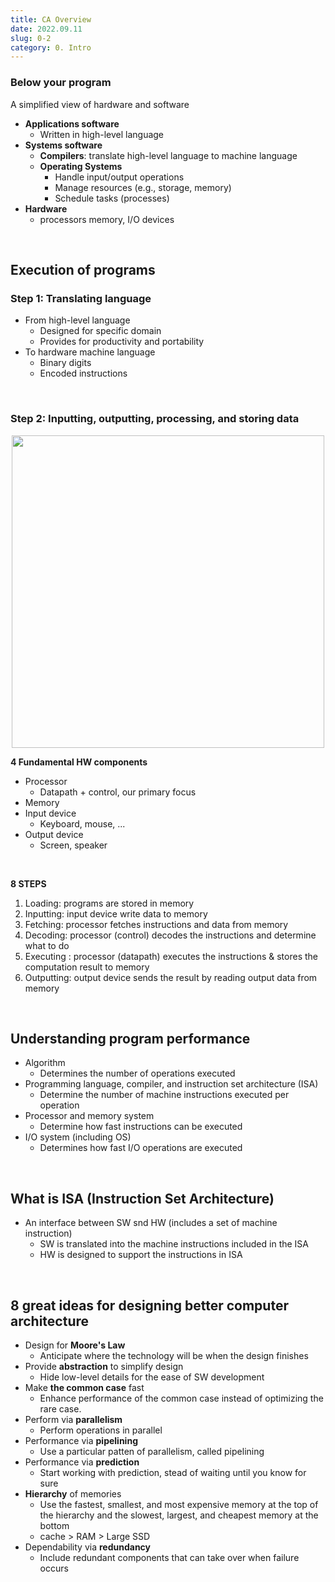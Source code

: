 ```yaml
---
title: CA Overview
date: 2022.09.11
slug: 0-2
category: 0. Intro
---
```

### Below your program
A simplified view of hardware and software
- **Applications software**
    - Written in high-level language
- **Systems software**
    - **Compilers**: translate high-level language to machine language
    - **Operating Systems**
        - Handle input/output operations
        - Manage resources (e.g., storage, memory)
        - Schedule tasks (processes)
- **Hardware**
    - processors memory, I/O devices
</br>


## Execution of programs
### Step 1: Translating language
- From high-level language
    - Designed for specific domain
    - Provides for productivity and portability
- To hardware machine language
    - Binary digits
    - Encoded instructions
</br>

### Step 2: Inputting, outputting, processing, and storing data 
<center>
<img src="/computer-architecture/0-2/01.jpg"  width="500">
</center>

**4 Fundamental HW components**
- Processor
    - Datapath + control, our primary focus
- Memory
- Input device
    - Keyboard, mouse, ...
- Output device
    - Screen, speaker
</br>

**8 STEPS**
1) Loading: programs are stored in memory
2) Inputting: input device write data to memory
3) Fetching: processor fetches instructions and data from memory
4) Decoding: processor (control) decodes the instructions and determine what to do
5) Executing : processor (datapath) executes the instructions & stores the computation result to memory
6) Outputting: output device sends the result by reading output data from memory
</br>

## Understanding program performance
- Algorithm 
    - Determines the number of operations executed
- Programming language, compiler, and instruction set architecture (ISA)
    - Determine the number of machine instructions executed per operation
- Processor and memory system
    - Determine how fast instructions can be executed
- I/O system (including OS)
    - Determines how fast I/O operations are executed
</br>

## What is ISA (Instruction Set Architecture)
- An interface between SW snd HW (includes a set of machine instruction)
    - SW is translated into the machine instructions included in the ISA
    - HW is designed to support the instructions in ISA
</br>

## 8 great ideas for designing better computer architecture
- Design for **Moore's Law**
    - Anticipate where the technology will be when the design finishes
- Provide **abstraction** to simplify design
    - Hide low-level details for the ease of SW development
- Make **the common case** fast
    - Enhance performance of the common case instead of optimizing the rare case.
- Perform via **parallelism**
    - Perform operations in parallel
- Performance via **pipelining**
    - Use a particular patten of parallelism, called pipelining
- Performance via **prediction**
    - Start working with prediction, stead of waiting until you know for sure
- **Hierarchy** of memories
    - Use the fastest, smallest, and most expensive memory at the top of the hierarchy and the slowest, largest, and cheapest memory at the bottom
    - cache > RAM > Large SSD 
- Dependability via **redundancy**
    - Include redundant components that can take over when failure occurs
